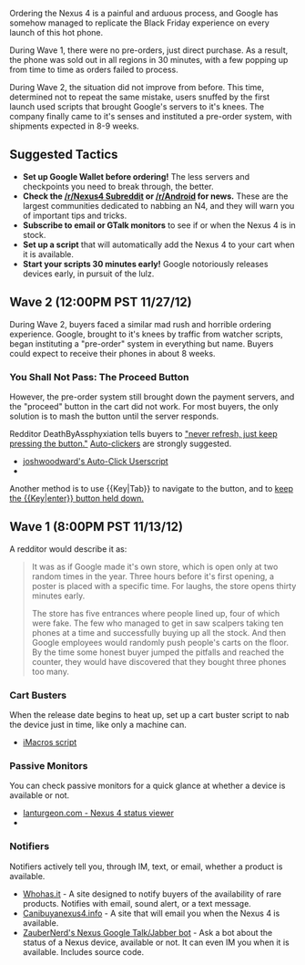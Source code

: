 Ordering the Nexus 4 is a painful and arduous process, and Google has somehow managed to replicate the Black Friday experience on every launch of this hot phone. 

During Wave 1, there were no pre-orders, just direct purchase. As a result, the phone was sold out in all regions in 30 minutes, with a few popping up from time to time as orders failed to process.

During Wave 2, the situation did not improve from before. This time, determined not to repeat the same mistake, users snuffed by the first launch used scripts that brought Google's servers to it's knees. The company finally came to it's senses and instituted a pre-order system, with shipments expected in 8-9 weeks.

## Suggested Tactics

* **Set up Google Wallet before ordering!** The less servers and checkpoints you need to break through, the better.
* **Check the [/r/Nexus4 Subreddit](http://www.reddit.com/r/nexus4/) or [/r/Android](http://www.reddit.com/r/Android/) for news.** These are the largest communities dedicated to nabbing an N4, and they will warn you of important tips and tricks.
* **Subscribe to email or GTalk monitors** to see if or when the Nexus 4 is in stock.
* **Set up a script** that will automatically add the Nexus 4 to your cart when it is available.
* **Start your scripts 30 minutes early!** Google notoriously releases devices early, in pursuit of the lulz.

## Wave 2 (12:00PM PST 11/27/12)

During Wave 2, buyers faced a similar mad rush and horrible ordering experience. Google, brought to it's knees by traffic from watcher scripts, began instituting a "pre-order" system in everything but name. Buyers could expect to receive their phones in about 8 weeks.

### You Shall Not Pass: The Proceed Button

However, the pre-order system still brought down the payment servers, and the "proceed" button in the cart did not work. For most buyers, the only solution is to mash the button until the server responds.

Redditor DeathByAssphyxiation tells buyers to ["never refresh, just keep pressing the button."](http://www.reddit.com/r/nexus4/comments/13w3yg/you_you_are_my_new_worst_enemy/c77ovvw) [Auto-clickers](http://www.reddit.com/r/nexus4/comments/13vvi2/official_nexus_4_round_2_order_thread/c77piyo) are strongly suggested.

* [joshwoodward's Auto-Click Userscript](http://vd.reddit.com/r/Android/comments/13vh2b/nexus_4_will_be_available_for_purchase_later_today/c77qeu0)
* []()

Another method is to use {{Key|Tab}} to navigate to the button, and to [keep the {{Key|enter}} button held down.](https://twitter.com/TomDanTheRock/status/273546858289303554)

## Wave 1 (8:00PM PST 11/13/12)

A redditor would describe it as:

> It was as if Google made it's own store, which is open only at two random times in the year. Three hours before it's first opening, a poster is placed with a specific time. For laughs, the store opens thirty minutes early.
> 
> The store has five entrances where people lined up, four of which were fake. The few who managed to get in saw scalpers taking ten phones at a time and successfully buying up all the stock. And then Google employees would randomly push people's carts on the floor. By the time some honest buyer jumped the pitfalls and reached the counter, they would have discovered that they bought three phones too many.

### Cart Busters

When the release date begins to heat up, set up a cart buster script to nab the device just in time, like only a machine can.

* [iMacros script](http://vd.reddit.com/r/Android/comments/13vh2b/nexus_4_will_be_available_for_purchase_later_today/c77r2ss)

### Passive Monitors

You can check passive monitors for a quick glance at whether a device is available or not.

* [Ianturgeon.com - Nexus 4 status viewer](http://ianturgeon.com/nexus4status/)
* 

### Notifiers

Notifiers actively tell you, through IM, text, or email, whether a product is available.

* [Whohas.it](http://whohas.it/g/247) - A site designed to notify buyers of the availability of rare products. Notifies with email, sound alert, or a text message.
* [Canibuyanexus4.info](http://canibuyanexus4.info/products/nexus-4) - A site that will email you when the Nexus 4 is available.
* [ZauberNerd's Nexus Google Talk/Jabber bot](https://plus.google.com/u/0/109651506622355695262/posts/97nePebB5sw) - Ask a bot about the status of a Nexus device, available or not. It can even IM you when it is available. Includes source code.
